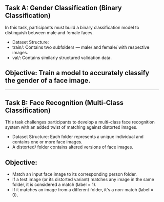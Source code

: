 ## Task A: Gender Classification (Binary Classification)
In this task, participants must build a binary classification model to distinguish between male and female faces.
-	Dataset Structure:
-	train/: Contains two subfolders — male/ and female/ with respective images.
-	val/: Contains similarly structured validation data.
## Objective: Train a model to accurately classify the gender of a face image.

---

## Task B: Face Recognition (Multi-Class Classification)
This task challenges participants to develop a multi-class face recognition system with an added twist of matching against distorted images.
- Dataset Structure:
Each folder represents a unique individual and contains one or more face images.
-	A distorted/ folder contains altered versions of face images.
## Objective:
- Match an input face image to its corresponding person folder.
- If a test image (or its distorted variant) matches any image in the same folder, it is considered a match (label = 1).
-	If it matches an image from a different folder, it's a non-match (label = 0).

